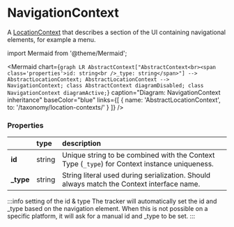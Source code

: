 # NavigationContext

A [LocationContext](/taxonomy/location-contexts/) that describes a section of the UI containing navigational elements, for example a menu.

import Mermaid from '@theme/Mermaid';

<Mermaid chart={`
	graph LR
		AbstractContext["AbstractContext<br><span class='properties'>id: string<br />_type: string</span>"] --> AbstractLocationContext;
		AbstractLocationContext --> NavigationContext;
    class AbstractContext diagramDisabled;
    class NavigationContext diagramActive;
`} 
  caption="Diagram: NavigationContext inheritance" 
  baseColor="blue" 
  links={[
     { name: 'AbstractLocationContext', to: '/taxonomy/location-contexts/' }
 ]}
/>

### Properties
|           | type        | description
| :--       | :--         | :--           
| **id**    | string      | Unique string to be combined with the Context Type (`_type`) for Context instance uniqueness.
| **_type** | string      | String literal used during serialization. Should always match the Context interface name.

:::info setting of the id & type
The tracker will automatically set the id and _type based on the navigation element. When this is not possible on a specific platform, it will ask for a manual id and _type to be set.
:::